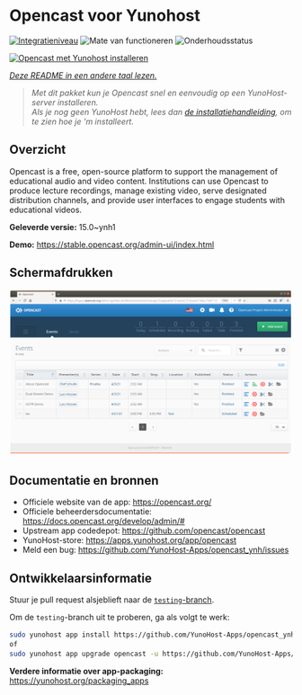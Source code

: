 <!--
NB: Deze README is automatisch gegenereerd door <https://github.com/YunoHost/apps/tree/master/tools/readme_generator>
Hij mag NIET handmatig aangepast worden.
-->

# Opencast voor Yunohost

[![Integratieniveau](https://apps.yunohost.org/badge/integration/opencast)](https://ci-apps.yunohost.org/ci/apps/opencast/)
![Mate van functioneren](https://apps.yunohost.org/badge/state/opencast)
![Onderhoudsstatus](https://apps.yunohost.org/badge/maintained/opencast)

[![Opencast met Yunohost installeren](https://install-app.yunohost.org/install-with-yunohost.svg)](https://install-app.yunohost.org/?app=opencast)

*[Deze README in een andere taal lezen.](./ALL_README.md)*

> *Met dit pakket kun je Opencast snel en eenvoudig op een YunoHost-server installeren.*  
> *Als je nog geen YunoHost hebt, lees dan [de installatiehandleiding](https://yunohost.org/install), om te zien hoe je 'm installeert.*

## Overzicht

Opencast is a free, open-source platform to support the management of educational audio and video content. Institutions can use Opencast to produce lecture recordings, manage existing video, serve designated distribution channels, and provide user interfaces to engage students with educational videos.


**Geleverde versie:** 15.0~ynh1

**Demo:** <https://stable.opencast.org/admin-ui/index.html>

## Schermafdrukken

![Schermafdrukken van Opencast](./doc/screenshots/screeshot.png)

## Documentatie en bronnen

- Officiele website van de app: <https://opencast.org/>
- Officiele beheerdersdocumentatie: <https://docs.opencast.org/develop/admin/#>
- Upstream app codedepot: <https://github.com/opencast/opencast>
- YunoHost-store: <https://apps.yunohost.org/app/opencast>
- Meld een bug: <https://github.com/YunoHost-Apps/opencast_ynh/issues>

## Ontwikkelaarsinformatie

Stuur je pull request alsjeblieft naar de [`testing`-branch](https://github.com/YunoHost-Apps/opencast_ynh/tree/testing).

Om de `testing`-branch uit te proberen, ga als volgt te werk:

```bash
sudo yunohost app install https://github.com/YunoHost-Apps/opencast_ynh/tree/testing --debug
of
sudo yunohost app upgrade opencast -u https://github.com/YunoHost-Apps/opencast_ynh/tree/testing --debug
```

**Verdere informatie over app-packaging:** <https://yunohost.org/packaging_apps>
